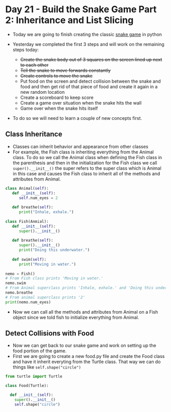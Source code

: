 # Day 21 - Build the Snake Game Part 2: Inheritance and List Slicing

- Today we are going to finish creating the classic [snake game](https://www.playsnake.org) in python
- Yesterday we completed the first 3 steps and will work on the remaining steps today:
   + ~~Create the snake body out of 3 squares on the screen lined up next to each other~~
   + ~~Tell the snake to move forwards constantly~~
   + ~~Create controls to move the snake~~
   + Put food on the screen and detect collision between the snake and food and then get rid of that piece of food and create it again in a new random location
   + Create a scoreboard to keep score
   + Create a game over situation when the snake hits the wall
   + Game over when the snake hits itself

- To do so we will need to learn a couple of new concepts first.

## Class Inheritance

- Classes can inherit behavior and appearance from other classes
- For example, the Fish class is inheriting everything from the Animal class. To do so we call the Animal class when defining the Fish class in the parenthesis and then in the initialization for the Fish class we call `super().__init__()` the super refers to the super class which is Animal in this case and causes the Fish class to inherit all of the methods and attributes from Animal.
```python
class Animal(self):
   def __init__(self):
      self.num_eyes = 2
      
   def breathe(self):
      print("Inhale, exhale.")
     
class Fish(Anmial):
   def __init__(self):
      super().__init__()
      
   def breathe(self):
      super().__init__()
      print("Doing this underwater.")
      
   def swim(self):
      print("Moving in water.")
      
nemo = Fish()
# From Fish class prints 'Moving in water.'
nemo.swim
# From Animal superclass prints 'Inhale, exhale.' and 'Doing this underwater.' since we modified it.
nemo.breathe
# From animal superclass prints '2'
print(nemo.num_eyes)
```
- Now we can call all the methods and attributes from Animal on a Fish object since we told fish to initialize everything from Animal.

## Detect Collisions with Food
- Now we can get back to our snake game and work on setting up the food portion of the game.
- First we are going to create a new food.py file and create the Food class and have it inherit everyting from the Turtle class. That way we can do things like `self.shape("circle")`
```python
from turtle import Turtle

class Food(Turtle):

  def __init__(self):
    super().__init__()
    self.shape("circle")
```
